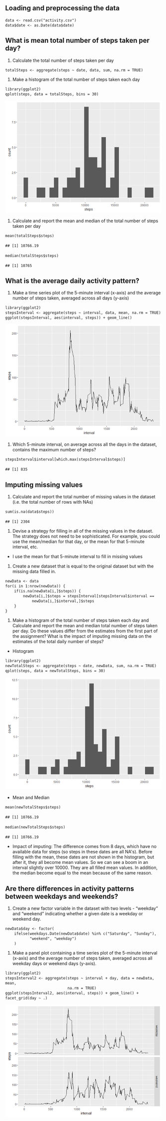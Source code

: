 Loading and preprocessing the data
----------------------------------

    data <- read.csv("activity.csv")
    data$date <- as.Date(data$date)

What is mean total number of steps taken per day?
-------------------------------------------------

1.  Calculate the total number of steps taken per day

<!-- -->

    totalSteps <- aggregate(steps ~ date, data, sum, na.rm = TRUE)

1.  Make a histogram of the total number of steps taken each day

<!-- -->

    library(ggplot2)
    qplot(steps, data = totalSteps, bins = 30)

![](PA1_template_files/figure-markdown_strict/hist1-1.png)

1.  Calculate and report the mean and median of the total number of
    steps taken per day

<!-- -->

    mean(totalSteps$steps)

    ## [1] 10766.19

    median(totalSteps$steps)

    ## [1] 10765

What is the average daily activity pattern?
-------------------------------------------

1.  Make a time series plot of the 5-minute interval (x-axis) and the
    average number of steps taken, averaged across all days (y-axis)

<!-- -->

    library(ggplot2)
    stepsInterval <- aggregate(steps ~ interval, data, mean, na.rm = TRUE)
    ggplot(stepsInterval, aes(interval, steps)) + geom_line()

![](PA1_template_files/figure-markdown_strict/dailyPattern-1.png)

1.  Which 5-minute interval, on average across all the days in the
    dataset, contains the maximum number of steps?

<!-- -->

    stepsInterval$interval[which.max(stepsInterval$steps)]

    ## [1] 835

Imputing missing values
-----------------------

1.  Calculate and report the total number of missing values in the
    dataset (i.e. the total number of rows with NAs)

<!-- -->

    sum(is.na(data$steps))

    ## [1] 2304

1.  Devise a strategy for filling in all of the missing values in
    the dataset. The strategy does not need to be sophisticated. For
    example, you could use the mean/median for that day, or the mean for
    that 5-minute interval, etc.

-   I use the mean for that 5-minute interval to fill in missing values

1.  Create a new dataset that is equal to the original dataset but with
    the missing data filled in.

<!-- -->

    newData <- data
    for(i in 1:nrow(newData)) {
        if(is.na(newData[i,]$steps)) {
            newData[i,]$steps = stepsInterval[stepsInterval$interval == 
                newData[i,]$interval,]$steps
        }
    }

1.  Make a histogram of the total number of steps taken each day and
    Calculate and report the mean and median total number of steps taken
    per day. Do these values differ from the estimates from the first
    part of the assignment? What is the impact of imputing missing data
    on the estimates of the total daily number of steps?

-   Histogram

<!-- -->

    library(ggplot2)
    newTotalSteps <- aggregate(steps ~ date, newData, sum, na.rm = TRUE)
    qplot(steps, data = newTotalSteps, bins = 30)

![](PA1_template_files/figure-markdown_strict/hist2-1.png)

-   Mean and Median

<!-- -->

    mean(newTotalSteps$steps)

    ## [1] 10766.19

    median(newTotalSteps$steps)

    ## [1] 10766.19

-   Impact of imputing: The difference comes from 8 days, which have no
    available data for steps (so steps in these dates are all NA's).
    Before filling with the mean, these dates are not shown in the
    histogram, but after it, they all become mean values. So we can see
    a boom in an interval slightly over 10000. They are all filled
    mean values. In addition, the median become equal to the mean
    because of the same reason.

Are there differences in activity patterns between weekdays and weekends?
-------------------------------------------------------------------------

1.  Create a new factor variable in the dataset with two levels -
    “weekday” and “weekend” indicating whether a given date is a weekday
    or weekend day.

<!-- -->

    newData$day <- factor(
        ifelse(weekdays.Date(newData$date) %in% c("Saturday", "Sunday"),
               "weekend", "weekday")
        )

1.  Make a panel plot containing a time series plot of the 5-minute
    interval (x-axis) and the average number of steps taken, averaged
    across all weekday days or weekend days (y-axis).

<!-- -->

    library(ggplot2)
    stepsInterval2 <- aggregate(steps ~ interval + day, data = newData, mean,
                                na.rm = TRUE)
    ggplot(stepsInterval2, aes(interval, steps)) + geom_line() + facet_grid(day ~ .)

![](PA1_template_files/figure-markdown_strict/cmpWeekdayAndWeekends-1.png)
